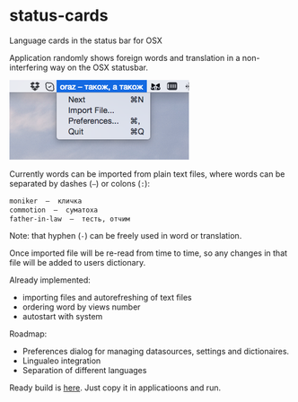 # status-cards
Language cards in the status bar for OSX

Application randomly shows foreign words and translation in a non-interfering way on the OSX statusbar. 

![Screen shot](https://raw.githubusercontent.com/sergkh/status-cards/master/images/screen.png)

Currently words can be imported from plain text files, where words can be separated by dashes (`—`) or colons (`:`):

```
moniker  —  кличка
commotion  —  суматоха
father-in-law  —  тесть, отчим
```

Note: that hyphen (`-`) can be freely used in word or translation.

Once imported file will be re-read from time to time, so any changes in that file will be added to users dictionary.

Already implemented:
  + importing files and autorefreshing of text files
  + ordering word by views number
  + autostart with system
  
Roadmap:

  - Preferences dialog for managing datasources, settings and dictionaires.
  - Lingualeo integration
  - Separation of different languages

Ready build is [here](https://github.com/sergkh/status-cards/blob/master/builds/status-cards.zip). Just copy it in applicatioons and run.

